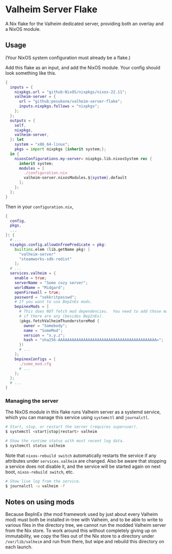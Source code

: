 # Valheim Server Flake
A Nix flake for the Valheim dedicated server, providing both an overlay and a NixOS module.

## Usage
(Your NixOS system configuration must already be a flake.)

Add this flake as an input, and add the NixOS module.  Your config should look something like this.
```nix
{
  inputs = {
    nixpkgs.url = "github:NixOS/nixpkgs/nixos-22.11";
    valheim-server = {
      url = "github:pesukone/valheim-server-flake";
      inputs.nixpkgs.follows = "nixpkgs";
    };
  };
  outputs = {
    self,
    nixpkgs,
    valheim-server,
  }: let
    system = "x86_64-linux";
    pkgs = import nixpkgs {inherit system;};
  in {
    nixosConfigurations.my-server= nixpkgs.lib.nixosSystem rec {
      inherit system;
      modules = [
        ./configuration.nix
        valheim-server.nixosModules.${system}.default
      ];
    };
  };
}
```

Then in your `configuration.nix`,
```nix
{
  config,
  pkgs,
  ...  
}: {
  # ...
  nixpkgs.config.allowUnfreePredicate = pkg:
    builtins.elem (lib.getName pkg) [
      "valheim-server"
      "steamworks-sdk-redist"
    ];
  # ...
  services.valheim = {
    enable = true;
    serverName = "Some cozy server";
    worldName = "Midgard";
    openFirewall = true;
    password = "sekkritpasswd";
    # If you want to use BepInEx mods.
    bepinexMods = [
      # This does NOT fetch mod dependencies.  You need to add those manually,
      # if there are any (besides BepInEx).
      (pkgs.fetchValheimThunderstoreMod {
        owner = "Somebody";
        name = "SomeMod";
        version = "x.y.z";
        hash = "sha256-AAAAAAAAAAAAAAAAAAAAAAAAAAAAAAAAAAAAAAAAAAA=";
      })
      # ...
    ];
    bepinexConfigs = [
      ./some_mod.cfg
      # ...
    ];
  };
  # ...
}
```

### Managing the server
The NixOS module in this flake runs Valheim server as a systemd service, which you can manage this service using `systemctl` and `journalctl`.

```sh
# Start, stop, or restart the server (requires superuser).
$ systemctl <start|stop|restart> valheim
```

```sh
# Show the runtime status with most recent log data. 
$ systemctl status valheim
```
Note that `nixos-rebuild switch` automatically restarts the service if any attributes under `services.valheim` are changed.  Also be aware that stopping a service does not disable it, and the service will be started again on next boot, `nixos-rebuild switch`, etc.

```sh
# Show live log from the service.
$ journalctl -u valheim -f
```

## Notes on using mods
Because BepInEx (the mod framework used by just about every Valheim mod) must both be installed in-tree with Valheim, and to be able to write to various files in the directory tree, we cannot run the modded Valheim server from the Nix store.  To work around this without completely giving up on immutability, we copy the files out of the Nix store to a directory under `/var/lib/valheim` and run from there, but wipe and rebuild this directory on each launch.
